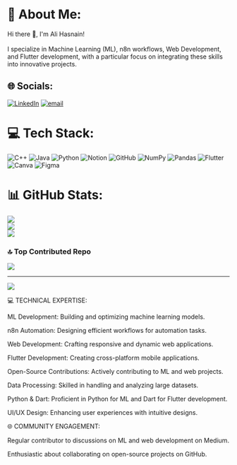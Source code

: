 
# 💫 About Me:
Hi there 👋, I'm Ali Hasnain!<br><br>I specialize in Machine Learning (ML), n8n workflows, Web Development, and Flutter development, with a particular focus on integrating these skills into innovative projects.


## 🌐 Socials:
[![LinkedIn](https://img.shields.io/badge/LinkedIn-%230077B5.svg?logo=linkedin&logoColor=white)](https://linkedin.com/in/https://www.linkedin.com/in/ali-hasnain-47b451265/) [![email](https://img.shields.io/badge/Email-D14836?logo=gmail&logoColor=white)](mailto:alihasnain28@outlook.com) 

# 💻 Tech Stack:
![C++](https://img.shields.io/badge/c++-%2300599C.svg?style=for-the-badge&logo=c%2B%2B&logoColor=white) ![Java](https://img.shields.io/badge/java-%23ED8B00.svg?style=for-the-badge&logo=openjdk&logoColor=white) ![Python](https://img.shields.io/badge/python-3670A0?style=for-the-badge&logo=python&logoColor=ffdd54) ![Notion](https://img.shields.io/badge/Notion-%23000000.svg?style=for-the-badge&logo=notion&logoColor=white) ![GitHub](https://img.shields.io/badge/github-%23121011.svg?style=for-the-badge&logo=github&logoColor=white) ![NumPy](https://img.shields.io/badge/numpy-%23013243.svg?style=for-the-badge&logo=numpy&logoColor=white) ![Pandas](https://img.shields.io/badge/pandas-%23150458.svg?style=for-the-badge&logo=pandas&logoColor=white) ![Flutter](https://img.shields.io/badge/Flutter-%2302569B.svg?style=for-the-badge&logo=Flutter&logoColor=white) ![Canva](https://img.shields.io/badge/Canva-%2300C4CC.svg?style=for-the-badge&logo=Canva&logoColor=white) ![Figma](https://img.shields.io/badge/figma-%23F24E1E.svg?style=for-the-badge&logo=figma&logoColor=white)
# 📊 GitHub Stats:
![](https://github-readme-stats.vercel.app/api?username=Alihasnain2003&theme=blue_navy&hide_border=false&include_all_commits=false&count_private=false)<br/>
![](https://nirzak-streak-stats.vercel.app/?user=Alihasnain2003&theme=blue_navy&hide_border=false)<br/>
![](https://github-readme-stats.vercel.app/api/top-langs/?username=Alihasnain2003&theme=blue_navy&hide_border=false&include_all_commits=false&count_private=false&layout=compact)

### 🔝 Top Contributed Repo
![](https://github-contributor-stats.vercel.app/api?username=Alihasnain2003&limit=5&theme=merko&combine_all_yearly_contributions=true)

---
[![](https://visitcount.itsvg.in/api?id=Alihasnain2003&icon=0&color=0)](https://visitcount.itsvg.in)

<!-- Proudly created with GPRM ( https://gprm.itsvg.in ) -->
💻 TECHNICAL EXPERTISE:

ML Development: Building and optimizing machine learning models.

n8n Automation: Designing efficient workflows for automation tasks.

Web Development: Crafting responsive and dynamic web applications.

Flutter Development: Creating cross-platform mobile applications.

Open-Source Contributions: Actively contributing to ML and web projects.

Data Processing: Skilled in handling and analyzing large datasets.

Python & Dart: Proficient in Python for ML and Dart for Flutter development.

UI/UX Design: Enhancing user experiences with intuitive designs.

🌐 COMMUNITY ENGAGEMENT:

Regular contributor to discussions on ML and web development on Medium.

Enthusiastic about collaborating on open-source projects on GitHub.


  
<!-- Proudly created with GPRM ( https://gprm.itsvg.in ) -->
